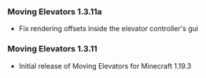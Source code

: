 ### Moving Elevators 1.3.11a
- Fix rendering offsets inside the elevator controller's gui

### Moving Elevators 1.3.11
- Initial release of Moving Elevators for Minecraft 1.19.3
